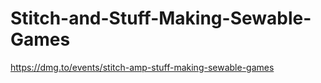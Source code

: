 # Stitch-and-Stuff-Making-Sewable-Games
https://dmg.to/events/stitch-amp-stuff-making-sewable-games
